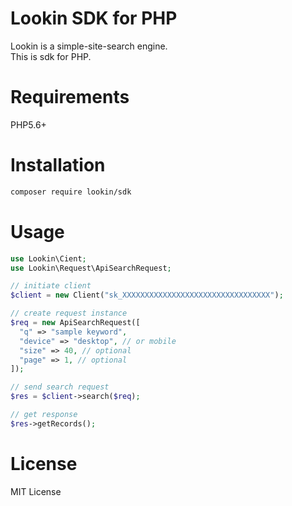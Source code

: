 # Lookin SDK for PHP

Lookin is a simple-site-search engine.  
This is sdk for PHP.

# Requirements

PHP5.6+

# Installation

```bash
composer require lookin/sdk
```

# Usage

```PHP
use Lookin\Cient;
use Lookin\Request\ApiSearchRequest;

// initiate client
$client = new Client("sk_XXXXXXXXXXXXXXXXXXXXXXXXXXXXXXXXX");

// create request instance
$req = new ApiSearchRequest([
  "q" => "sample keyword",
  "device" => "desktop", // or mobile
  "size" => 40, // optional
  "page" => 1, // optional
]);

// send search request
$res = $client->search($req);

// get response
$res->getRecords();
```

# License

MIT License
